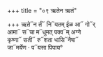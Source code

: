 +++
title = "०९ ऋतेन ऋतं"

+++
ऋते᳓न र्तं᳓ नि᳓यतम् ईळ आ᳓ गो᳓र्  
आमा᳓ स᳓चा म᳓धुमत् पक्व᳓म् अग्ने  
कृष्णा᳓ सती᳓ रु᳓शता धासि᳓नैषा᳓  
जा᳓मर्येण · प᳓यसा पिपाय°